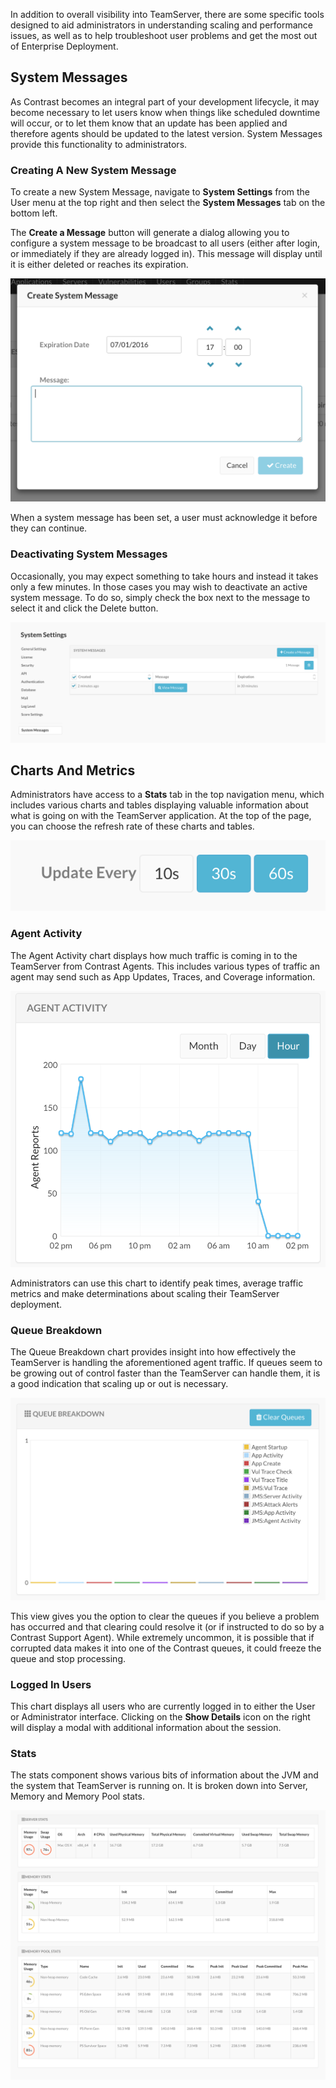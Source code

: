 <!--
title: "The Administrator's Dashboard"
description: "Explanation of Administrator tools"
tags: "Admin settings EOP SuperAdmin System Messages Monitoring"
-->

In addition to overall visibility into TeamServer, there are some specific tools designed to aid administrators in understanding scaling and performance issues, as well as to help troubleshoot user problems and get the most out of Enterprise Deployment.

## System Messages
As Contrast becomes an integral part of your development lifecycle, it may become necessary to let users know when things like scheduled downtime will occur, or to let them know that an update has been applied and therefore agents should be updated to the latest version. System Messages provide this functionality to administrators. 

### Creating A New System Message
To create a new System Message, navigate to **System Settings** from the User menu at the top right and then select the **System Messages** tab on the bottom left.

The **Create a Message** button will generate a dialog allowing you to configure a system message to be broadcast to all users (either after login, or immediately if they are already logged in). This message will display until it is either deleted or reaches its expiration.

<a href="assets/images/KB4-c03_1.png" rel="lightbox" title="Create System Message"><img class="thumbnail" src="assets/images/KB4-c03_1.png"/></a>

When a system message has been set, a user must acknowledge it before they can continue.


### Deactivating System Messages
Occasionally, you may expect something to take hours and instead it takes only a few minutes. In those cases you may wish to deactivate an active system message. To do so, simply check the box next to the message to select it and click the Delete button.

<a href="assets/images/KB4-c03_2.png" rel="lightbox" title="Manage System Messages"><img class="thumbnail" src="assets/images/KB4-c03_2.png"/></a>

## Charts And Metrics
Administrators have access to a **Stats** tab in the top navigation menu, which includes various charts and tables displaying valuable information about what is going on with the TeamServer application. At the top of the page, you can choose the refresh rate of these charts and tables.

<a href="assets/images/KB4-c03_4.png" rel="lightbox" title="Update Frequency Dropdown"><img class="thumbnail" src="assets/images/KB4-c03_4.png"/></a>

### Agent Activity
The Agent Activity chart displays how much traffic is coming in to the TeamServer from Contrast Agents. This includes various types of traffic an agent may send such as App Updates, Traces, and Coverage information.

<a href="assets/images/KB4-c03_5.png" rel="lightbox" title="Agent Activity"><img class="thumbnail" src="assets/images/KB4-c03_5.png"/></a>

Administrators can use this chart to identify peak times, average traffic metrics and make determinations about scaling their TeamServer deployment.

### Queue Breakdown
The Queue Breakdown chart provides insight into how effectively the TeamServer is handling the aforementioned agent traffic. If queues seem to be growing out of control faster than the TeamServer can handle them, it is a good indication that scaling up or out is necessary.

<a href="assets/images/KB4-c03_6.png" rel="lightbox" title="Queue Breakdown Chart"><img class="thumbnail" src="assets/images/KB4-c03_6.png"/></a>

This view gives you the option to clear the queues if you believe a problem has occurred and that clearing could resolve it (or if instructed to do so by a Contrast Support Agent). While extremely uncommon, it is possible that if corrupted data makes it into one of the Contrast queues, it could freeze the queue and stop processing.

### Logged In Users
This chart displays all users who are currently logged in to either the User or Administrator interface. Clicking on the **Show Details** icon on the right will display a modal with additional information about the session.


### Stats
The stats component shows various bits of information about the JVM and the system that TeamServer is running on.  It is broken down into Server, Memory and Memory Pool stats.

<a href="assets/images/KB4-c03_8.png" rel="lightbox" title="Server &amp; Memory Statistics Bars"><img class="thumbnail" src="assets/images/KB4-c03_8.png"/></a>

